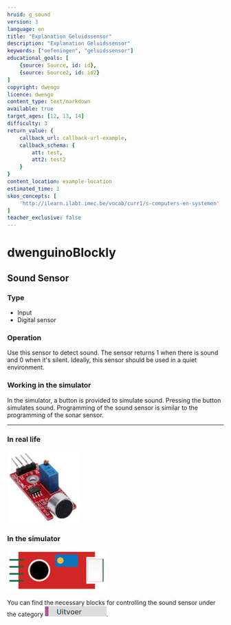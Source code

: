 ```yaml
---
hruid: g_sound
version: 3
language: en
title: "Explanation Geluidssensor"
description: "Explanation Geluidssensor"
keywords: ["oefeningen", "geluidssensor"]
educational_goals: [
    {source: Source, id: id}, 
    {source: Source2, id: id2}
]
copyright: dwengo
licence: dwengo
content_type: text/markdown
available: true
target_ages: [12, 13, 14]
difficulty: 3
return_value: {
    callback_url: callback-url-example,
    callback_schema: {
        att: test,
        att2: test2
    }
}
content_location: example-location
estimated_time: 1
skos_concepts: [
    'http://ilearn.ilabt.imec.be/vocab/curr1/s-computers-en-systemen'
]
teacher_exclusive: false
---
```

# dwenguinoBlockly
## Sound Sensor

### Type
- Input
- Digital sensor

### Operation
Use this sensor to detect sound. The sensor returns 1 when there is sound and 0 when it's silent. Ideally, this sensor should be used in a quiet environment.

### Working in the simulator
In the simulator, a button is provided to simulate sound. Pressing the button simulates sound. Programming of the sound sensor is similar to the programming of the sonar sensor.

***

### In real life

![](embed/geluidssensor.png "sound sensor")

### In the simulator

![](embed/sim_geluidssensor.png "sound sensor simulator")

You can find the necessary blocks for controlling the sound sensor under the category ![](embed/cat_uitvoer.png "output category").